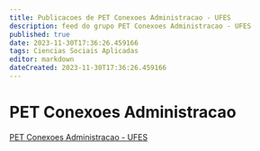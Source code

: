```yaml
---
title: Publicacoes de PET Conexoes Administracao - UFES
description: feed do grupo PET Conexoes Administracao - UFES
published: true
date: 2023-11-30T17:36:26.459166
tags: Ciencias Sociais Aplicadas
editor: markdown
dateCreated: 2023-11-30T17:36:26.459166
---
```


# PET Conexoes Administracao
[PET Conexoes Administracao - UFES](/grupo/37PETConexoesAdministracaoUFES.md)
